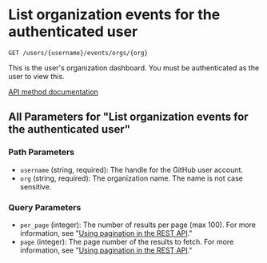# List organization events for the authenticated user

`GET /users/{username}/events/orgs/{org}`

This is the user's organization dashboard. You must be authenticated as the user to view this.

[API method documentation](https://docs.github.com/rest/activity/events#list-organization-events-for-the-authenticated-user)

## All Parameters for "List organization events for the authenticated user"

### Path Parameters

- `username` (string, required): The handle for the GitHub user account.
- `org` (string, required): The organization name. The name is not case sensitive.
### Query Parameters

- `per_page` (integer): The number of results per page (max 100). For more information, see "[Using pagination in the REST API](https://docs.github.com/rest/using-the-rest-api/using-pagination-in-the-rest-api)."
- `page` (integer): The page number of the results to fetch. For more information, see "[Using pagination in the REST API](https://docs.github.com/rest/using-the-rest-api/using-pagination-in-the-rest-api)."